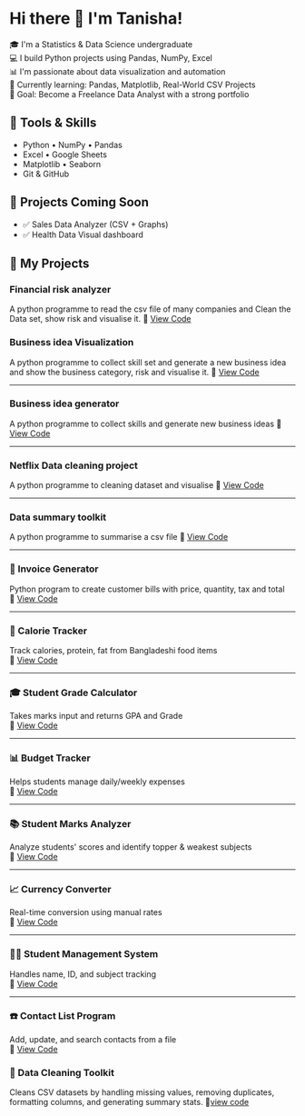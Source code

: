 # Hi there 👋 I'm Tanisha!

🎓 I'm a Statistics & Data Science undergraduate  
💻 I build Python projects using Pandas, NumPy, Excel  
📊 I'm passionate about data visualization and automation  
🌱 Currently learning: Pandas, Matplotlib, Real-World CSV Projects  
🚀 Goal: Become a Freelance Data Analyst with a strong portfolio

## 🧰 Tools & Skills
- Python • NumPy • Pandas
- Excel • Google Sheets
- Matplotlib • Seaborn
- Git & GitHub

## 📁 Projects Coming Soon
- ✅ Sales Data Analyzer (CSV + Graphs)
- ✅ Health Data Visual dashboard 


## 🚀 My Projects

### Financial risk analyzer
A python programme to read the csv file of many companies and Clean the Data set,  show risk and visualise it.
🔗 [View Code](https://github.com/tanisha930/My-work/blob//0fe01cead24f0153238e2b93385a9f3127f49e93/.vscode/AI_powered_financial_risk_analyzer.py)


### Business idea Visualization 
A python programme to collect skill set and generate a new business idea and show the business category, risk and visualise it.
🔗 [View Code](https://github.com/tanisha930/My-work/blob/0fe01cead24f0153238e2b93385a9f3127f49e93/.vscode/bussiness_idea_visualization.py)

---

### Business idea generator
 A python programme to collect skills and generate new business ideas
 🔗 [View Code](https://github.com/tanisha930/My-work/blob/main/Netflix_data_cleaning.py)



 ---
### Netflix Data cleaning project
A python programme to cleaning dataset and visualise
🔗 [View Code](https://github.com/tanisha930/My-work/blob/main/Netflix_data_cleaning.py)

---

### Data summary toolkit
A python programme to summarise a csv file
🔗 [View Code](https://github.com/tanisha930/My-work/blob/main/data_summary_toolkit.py)

---

### 🧾 Invoice Generator  
Python program to create customer bills with price, quantity, tax and total  
🔗 [View Code](https://github.com/tanisha930/My-work/blob/main/invoice_generator.py)

---

### 🥗 Calorie Tracker  
Track calories, protein, fat from Bangladeshi food items  
🔗 [View Code](https://github.com/tanisha930/My-work/blob/main/calorie_tracker.py)

---

### 🎓 Student Grade Calculator  
Takes marks input and returns GPA and Grade  
🔗 [View Code](https://github.com/tanisha930/My-work/blob/main/student_grade_calculator.py)

---

### 📊 Budget Tracker  
Helps students manage daily/weekly expenses  
🔗 [View Code](https://github.com/tanisha930/My-work/blob/main/Budget_tracker.py)

---

### 📚 Student Marks Analyzer  
Analyze students' scores and identify topper & weakest subjects  
🔗 [View Code](https://github.com/tanisha930/My-work/blob/main/student_marks_analyzer.py)

---

### 📈 Currency Converter  
Real-time conversion using manual rates  
🔗 [View Code](https://github.com/tanisha930/My-work/blob/main/currency_converter.py)

---

### 🧑‍🎓 Student Management System  
Handles name, ID, and subject tracking  
🔗 [View Code](https://github.com/tanisha930/My-work/blob/main/student_management.py)

---

### ☎️ Contact List Program  
Add, update, and search contacts from a file  
🔗 [View Code](https://github.com/tanisha930/My-work/blob/main/contact_list.py)

### 🧹 Data Cleaning Toolkit 
Cleans CSV datasets by handling missing values, removing duplicates, formatting columns, and generating summary stats.
 🔗[view code]( https://github.com/tanisha930/My-work/blob/main/data_cleaning_toolkit.py)

